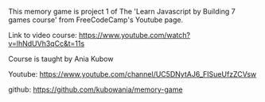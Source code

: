 This memory game is project 1 of The 'Learn Javascript by Building 7 games course' from FreeCodeCamp's Youtube page.

Link to video course: https://www.youtube.com/watch?v=lhNdUVh3qCc&t=11s


Course is taught by Ania Kubow 

Youtube: https://www.youtube.com/channel/UC5DNytAJ6_FISueUfzZCVsw

github: https://github.com/kubowania/memory-game